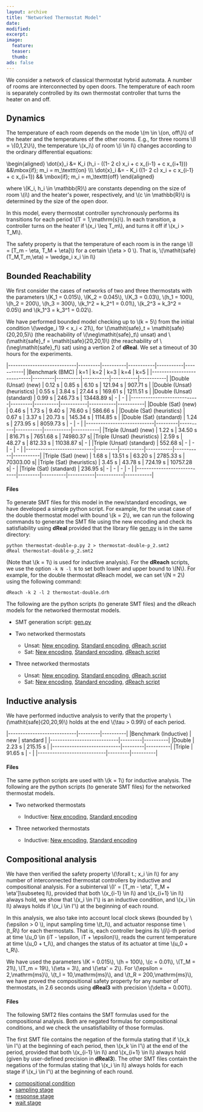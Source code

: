 ```yaml
---
layout: archive
title: "Networked Thermostat Model"
date:
modified:
excerpt:
image:
  feature:
  teaser:
  thumb:
ads: false
---
```



We consider a network of classical thermostat hybrid automata.
A number of rooms are interconnected by open doors.
The temperature of each room is separately controlled by its own
thermostat controller that turns the heater on and off.

## Dynamics

The temperature of each room depends on
the mode \\(m \in \\{on, off\\}\\) of the heater  and the temperatures of the other rooms.
E.g., for three rooms \\(I = \\{0,1,2\\}\\), 
the temperature \\(x_i\\) of room \\(i \in I\\)
changes according to the ordinary differential equations:


\begin{aligned}
\dot{x}_i &= K_i (h_i - ((1- 2 c) x_i + c x\_{i-1} + c x\_{i+1})) &&\mbox{if}\; m_i = m\_\texttt{on}
\\\\\\
\dot{x}_i &= - K_i ((1- 2 c) x_i + c x\_{i-1} + c x\_{i+1}) && \mbox{if}\; m_i = m\_\texttt{off}
\end{aligned}

where 
\\(K_i, h_i \in \mathbb{R}\\) are constants depending on
the size of room \\(i\\) and the heater's power, respectively,
and \\(c \in \mathbb{R}\\) is determined by the size of the open door.


In this model,
every thermostat controller synchronously performs its transitions
for each period \\(T = 1\,\mathrm{s}\\).
In each transition, a controller turns on the heater 
 if \\(x_i \leq T_m\\),
and turns it  off if \\(x_i > T_M\\).

The safety property is that the temperature of each room
is in the range \\(I = [T_m - \eta, T_M + \eta]\\)
for a certain \\(\eta > 0 \\).
That is, \\(\mathit{safe}(T_M,T_m,\eta) = \wedge_i x_i \in I\\)


## Bounded Reachability

We first consider the cases of networks of two and three thermostats
with the parameters
\\(K_1 = 0.015\\), 
\\(K_2 = 0.045\\), 
\\(K_3 = 0.03\\), 
\\(h_1 = 100\\),
\\(h_2 = 200\\),
\\(h_3 = 300\\),
\\(k_1^2 = k_2^1 = 0.01\\),
\\(k_2^3 = k_3^2 = 0.05\\) and
\\(k_1^3 = k_3^1 = 0.02\\).

We have performed bounded model checking up to \\(k = 5\\)
from the initial condition \\(\wedge_i 19 < x_i < 21\\),
for \\(\mathit{safe}_t = \mathit{safe}(20,20,5)\\) 
(the reachability of \\(\neg\mathit{safe}_t\\) unsat)
and \\(\mathit{safe}_f = \mathit{safe}(20,20,1)\\) 
(the reachability of \\(\neg\mathit{safe}_f\\) sat)
using a vertion 2 of **dReal**.
We set a timeout of 30 hours for the experiments.



|----------------------------|---------|----------|-----------|-----------|-----------|
|Benchmark (BMC)             | k=1     | k=2      | k=3       | k=4       | k=5       |
|----------------------------|---------|----------|-----------|-----------|-----------|
|Double (Unsat) (new)        | 0.12 s  | 0.85 s   | 6.10 s    | 121.94 s  | 907.71 s  |
|Double (Unsat) (heuristics) | 0.55 s  | 3.84 s   | 27.44 s   | 169.61 s  | 1211.51 s |
|Double (Unsat) (standard)   | 0.99 s  | 246.73 s | 13448.89 s| -         | -         |
|----------------------------|---------|----------|-----------|-----------|-----------|
|Double (Sat)   (new)        | 0.46 s  | 1.73 s   | 9.40 s    | 76.60 s   | 586.66 s  |
|Double (Sat)   (heuristics) | 0.67 s  | 3.37 s   | 20.73 s   | 145.34 s  | 1114.85 s |
|Double (Sat)   (standard)   | 1.24 s  | 273.95 s | 8059.73 s | -         | -         |
|----------------------------|---------|----------|-----------|-----------|-----------|
|Triple (Unsat) (new)        | 1.22 s  | 34.50 s  | 816.71 s  | 7651.68 s | 74980.37 s|
|Triple (Unsat) (heuristics) | 2.59 s  | 48.27 s  | 812.33 s  | 11038.87 s| -         |
|Triple (Unsat) (standard)   | 552.68 s| -        | -         | -         | -         |
|----------------------------|---------|----------|-----------|-----------|-----------|
|Triple (Sat)   (new)        | 1.68 s  | 13.51 s  | 63.20 s   | 2785.33 s | 70303.00 s|
|Triple (Sat)   (heuristics) | 3.45 s  | 43.78 s  | 724.19 s  | 10757.28 s| -         |
|Triple (Sat)   (standard)   | 236.95 s| -        | -         | -         | -         |
|----------------------------|---------|----------|-----------|-----------|-----------|


#### Files

To generate SMT files for this model in the new/standard encodings, we have developed a simple python script.
For example, 
for the unsat case of the double thermostat model with bound \\(k = 2\\),
we can run the following commands to generate the SMT file using the new encoding and check its satisfiability using **dReal**
provided that the library file [gen.py](../gen.py) is in the same directory:

```
python thermostat-double-p.py 2 > thermostat-double-p_2.smt2
dReal thermostat-double-p_2.smt2
```

(Note that \\(k = 1\\) is used for inductive analysis).
For the **dReach** scripts, we use the option  `-k N -l N` to set both lower and upper bound to \\(N\\).
For example, for the double thermostat dReach model, we can set \\(N = 2\\) using the following command:

```
dReach -k 2 -l 2 thermostat-double.drh
```

The following are the python scripts (to generate SMT files) and the dReach models for the 
networked thermostat models.

* SMT generation script: [gen.py](../gen.py)
* Two networked thermostats
    * Unsat:  [New encoding](thermostat-double-p.py),
              [Standard encoding](thermostat-double.py), 
              [dReach script](thermostat-double.drh)
    * Sat:    [New encoding](thermostat-double-p-sat.py),
              [Standard encoding](thermostat-double-sat.py), 
              [dReach script](thermostat-double-sat.drh)

* Three networked thermostats
    * Unsat:  [New encoding](thermostat-triple-p.py),
              [Standard encoding](thermostat-triple.py), 
              [dReach script](thermostat-triple.drh)
    * Sat:    [New encoding](thermostat-triple-p-sat.py),
              [Standard encoding](thermostat-triple-sat.py), 
              [dReach script](thermostat-triple-sat.drh)



## Inductive analysis

We have performed 
inductive analysis 
to verify that the property \\(\mathit{safe}(20,20,9)\\)
holds at the end \\(\tau > 0.99\\) of each period.

|----------------------------|---------|----------|
|Benchmark (Inductive)       | new     | standard |
|----------------------------|---------|----------|
|Double                      | 2.23 s  | 215.15 s |
|----------------------------|---------|----------|
|Triple                      | 91.65 s | -        |
|----------------------------|---------|----------|

#### Files

The same python scripts are used with \\(k = 1\\) for inductive analysis.
The following are the python scripts (to generate SMT files) for the 
networked thermostat models.

* Two networked thermostats
    * Inductive: [New encoding](thermostat-double-ind-p.py),
                 [Standard encoding](thermostat-double-ind.py)

* Three networked thermostats
    * Inductive: [New encoding](thermostat-triple-ind-p.py),
                 [Standard encoding](thermostat-triple-ind.py)


## Compositional analysis

We have then verified the safety property \\(\forall t.\; x_i \in I\\)
for  any number of interconnected thermostat controllers
by inductive and compositional analysis.
For a subinterval 
\\(I' = [T_m - \eta', T_M + \eta']\subseteq I\\),
provided that both \\(x\_{i-1} \in I\\) and \\(x\_{i+1} \in I\\) always hold,
we show that \\(x_i \in I'\\) is an inductive condition,
and \\(x_i \in I\\) always holds
if \\(x_i \in I'\\) at the beginning of each round.

In this analysis, we also take into account local clock skews (bounded by \\(\epsilon > 0 \\), input sampling time \\(t_I\\), and actuator response time \\(t_R\\) for each thermostats. That is, each controller begins its \\(i\\)-th period at time \\(u_0 \in (iT - \epsilon, iT + \epsilon)\\),
reads the current temperature at time \\(u_0 + t_I\\), and changes the status of its actuator at time \\(u_0 + t_R\\). 

We have used the parameters 
\\(K = 0.015\\), 
\\(h = 100\\),
\\(c = 0.01\\),
\\(T_M = 21\\), 
\\(T_m = 19\\),
\\(\eta = 3\\), and
\\(\eta' = 2\\).
For \\(\epsilon = 2\,\mathrm{ms}\\),
\\(t_I = 10\,\mathrm{ms}\\),
and \\(t_R = 200\,\mathrm{ms}\\),
we have proved the compositional safety property 
for any number of thermostats,
in 2.6 seconds using **dReal3** with precision \\(\delta = 0.001\\).
 

#### Files

The following SMT2 files contains the SMT formulas used for the compositional analysis. Both are negated formulas for compositional conditions, and we check the unsatisfiability of those formulas.

The first SMT file contains the negation of 
the formula stating that if \\(x_k \in I'\\) at the beginning of each period,
then \\(x_k \in I'\\) at the end of the period,
provided that both \\(x\_{i-1} \in I\\) and \\(x\_{i+1} \in I\\) always hold
(given by user-defined precision in **dReal3**).
The other SMT files contain
the negations of the formulas stating
that \\(x_i \in I\\) always holds
for each stage if \\(x_i \in I'\\) at the beginning of each round.

* [compositional condition](thermostat-comp-OK.smt2)
* [sampling stage](thermostat-comp-OK_1_0.smt2) 
* [response stage](thermostat-comp-OK_2_0.smt2)
* [wait stage](thermostat-comp-OK_3_0.smt2)

